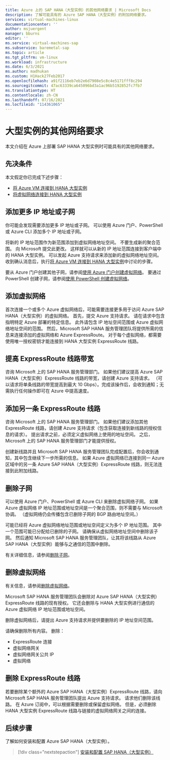 ```yaml
---
title: Azure 上的 SAP HANA（大型实例）的其他网络要求 | Microsoft Docs
description: 了解可能具有的 Azure SAP HANA（大型实例）的附加网络要求。
services: virtual-machines-linux
documentationcenter: ''
author: msjuergent
manager: bburns
editor: ''
ms.service: virtual-machines-sap
ms.subservice: baremetal-sap
ms.topic: article
ms.tgt_pltfrm: vm-linux
ms.workload: infrastructure
ms.date: 6/3/2021
ms.author: madhukan
ms.custom: H1Hack27Feb2017
ms.openlocfilehash: a91f2116eb7eb2e6d7908e5c8c4e5171fff8c294
ms.sourcegitcommit: 47ac63339ca645096bd3a1ac96b5192852fc7fb7
ms.translationtype: HT
ms.contentlocale: zh-CN
ms.lasthandoff: 07/16/2021
ms.locfileid: "114361065"
---
```

# <a name="other-network-requirements-for-large-instances"></a>大型实例的其他网络要求

本文介绍在 Azure 上部署 SAP HANA 大型实例时可能具有的其他网络要求。

## <a name="prerequisites"></a>先决条件

本文假定你已完成下述步骤：
- [将 Azure VM 连接到 HANA 大型实例](hana-connect-azure-vm-large-instances.md)
- [将虚拟网络连接到 HANA 大型实例](hana-connect-vnet-express-route.md)

## <a name="add-more-ip-addresses-or-subnets"></a>添加更多 IP 地址或子网

你可能会发现需要添加更多 IP 地址或子网。 可以使用 Azure 门户、PowerShell 或 Azure CLI 添加多个 IP 地址或子网。

将新的 IP 地址范围作为新范围添加到虚拟网络地址空间。 不要生成新的聚合范围。 向 Microsoft 提交此更改。 这样就可以从新的 IP 地址范围连接到客户端中的 HANA 大型实例。 可以发起 Azure 支持请求来添加新的虚拟网络地址空间。 收到确认消息后，执行[将 Azure VM 连接到 HANA 大型实例](hana-connect-azure-vm-large-instances.md)中讨论的步骤。 

要从 Azure 门户创建其他子网，请参阅[使用 Azure 门户创建虚拟网络](../../../virtual-network/manage-virtual-network.md#create-a-virtual-network)。 要通过 PowerShell 创建子网，请参阅[使用 PowerShell 创建虚拟网络](../../../virtual-network/manage-virtual-network.md#create-a-virtual-network)。

## <a name="add-virtual-networks"></a>添加虚拟网络

首次连接一个或多个 Azure 虚拟网络后，可能需要连接更多用于访问 Azure SAP HANA（大型实例）的虚拟网络。 首先，提交 Azure 支持请求。 请在请求中包含指明特定 Azure 部署的特定信息。 此外请包含 IP 地址空间范围或 Azure 虚拟网络地址空间的范围。 然后，Microsoft SAP HANA 服务管理团队将提供所需的信息来连接添加的虚拟网络和 Azure ExpressRoute。 对于每个虚拟网络，都需要使用唯一授权密钥才能连接到 HANA 大型实例 ExpressRoute 线路。

## <a name="increase-expressroute-circuit-bandwidth"></a>提高 ExpressRoute 线路带宽

咨询 Microsoft 上的 SAP HANA 服务管理部门。 如果他们建议提高 Azure SAP HANA（大型实例）ExpressRoute 线路的带宽，请创建 Azure 支持请求。 （可以请求将单条线路的带宽提高到最大 10 Gbps）。完成该操作后，会收到通知；无需执行任何操作即可在 Azure 中提高速度。

## <a name="add-another-expressroute-circuit"></a>添加另一条 ExpressRoute 线路

咨询 Microsoft 上的 SAP HANA 服务管理部门。 如果他们建议添加其他 ExpressRoute 线路，请创建 Azure 支持请求（包含获取连接到新线路的授权信息的请求）。 提出请求之前，必须定义虚拟网络上使用的地址空间。 之后，Microsoft 上的 SAP HANA 服务管理部门才能提供授权。

创建新线路并且 Microsoft SAP HANA 服务管理团队完成配置后，你会收到通知，其中包含继续下一步所需的信息。 如果 Azure 虚拟网络已连接到同一 Azure 区域中的另一条 Azure SAP HANA（大型实例）ExpressRoute 线路，则无法连接到此附加线路。

## <a name="delete-a-subnet"></a>删除子网

可以使用 Azure 门户、PowerShell 或 Azure CLI 来删除虚拟网络子网。 如果 Azure 虚拟网络 IP 地址范围或地址空间是一个聚合范围，则不需要与 Microsoft 协调。 （虚拟网络仍会传播包含已删除子网的 BGP 路由地址空间。） 

可能已经将 Azure 虚拟网络地址范围或地址空间定义为多个 IP 地址范围。 其中一个范围可能已分配给已删除的子网。 请确保从虚拟网络地址空间中删除该子网。 然后通知 Microsoft SAP HANA 服务管理团队，让其将该线路从 Azure SAP HANA（大型实例）能够与之通信的范围中删除。

有关详细信息，请参阅[删除子网](../../../virtual-network/virtual-network-manage-subnet.md#delete-a-subnet)。

## <a name="delete-a-virtual-network"></a>删除虚拟网络

有关信息，请参阅[删除虚拟网络](../../../virtual-network/manage-virtual-network.md#delete-a-virtual-network)。

Microsoft SAP HANA 服务管理团队会删除对 Azure SAP HANA（大型实例）ExpressRoute 线路的现有授权。 它还会删除与 HANA 大型实例进行通信的 Azure 虚拟网络 IP 地址范围或地址空间。

删除虚拟网络后，请提出 Azure 支持请求并提供要删除的 IP 地址空间范围。

请确保删除所有内容。 删除：
- ExpressRoute 连接
- 虚拟网络网关
- 虚拟网络网关公共 IP
- 虚拟网络

## <a name="delete-an-expressroute-circuit"></a>删除 ExpressRoute 线路

若要删除某个额外的 Azure SAP HANA（大型实例）ExpressRoute 线路，请向 Microsoft SAP HANA 服务管理团队提出 Azure 支持请求。 请求他们删除该线路。 在 Azure 订阅中，可以根据需要删除或保留虚拟网络。 但是，必须删除 HANA 大型实例 ExpressRoute 线路与链接的虚拟网络网关之间的连接。

## <a name="next-steps"></a>后续步骤

了解如何安装和配置 Azure SAP HANA（大型实例）。

> [!div class="nextstepaction"]
> [安装和配置 SAP HANA（大型实例）](hana-installation.md)
